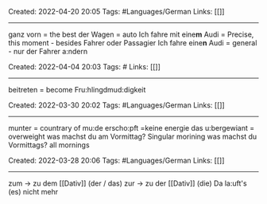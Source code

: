 Created: 2022-04-20 20:05
Tags: #Languages/German 
Links: [[]]
___
ganz vorn = the best
der Wagen = auto
Ich fahre mit eine**m** Audi = Precise, this moment - besides Fahrer oder Passagier
Ich fahre eine**n** Audi = general - nur der Fahrer
a:ndern



Created: 2022-04-04 20:03
Tags: #
Links: [[]]
___
beitreten = become
Fru:hlingdmud:digkeit



Created: 2022-03-30 20:02
Tags: #Languages/German 
Links: [[]]
___
munter = countrary of mu:de
erscho:pft =keine energie
das u:bergewiant = overweight
was machst du am Vormittag? Singular morining
was machst du Vormittags? all mornings



Created: 2022-03-28 20:06
Tags: #Languages/German 
Links: [[]]
___
zum -> zu dem [[Dativ]] (der / das)
zur -> zu der [[Dativ]] (die)
Da la:uft's (es) nicht mehr
